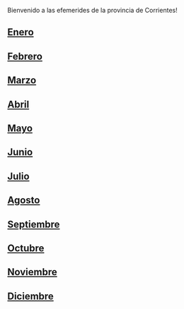 Bienvenido a las efemerides de la provincia de Corrientes!

## [Enero](Enero.md)

## [Febrero](Febrero.md)

## [Marzo](Marzo.md)

## [Abril](Abril.md)

## [Mayo](Mayo.md)

## [Junio](Junio.md)

## [Julio](Julio.md)

## [Agosto](Agosto.md)

## [Septiembre](Septiembre.md)

## [Octubre](Octubre.md)

## [Noviembre](Noviembre.md)

## [Diciembre](Diciembre.md)
